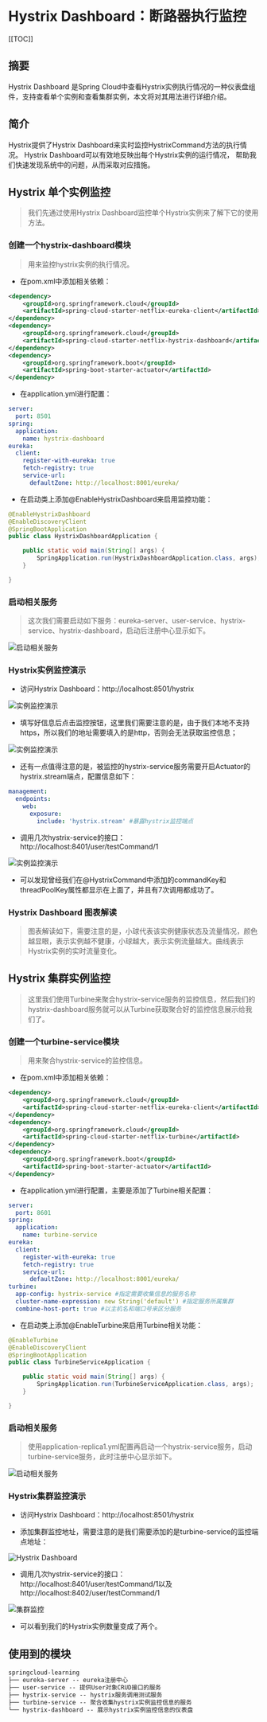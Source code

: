 # Hystrix Dashboard：断路器执行监控


[[TOC]]

## 摘要

Hystrix Dashboard 是Spring Cloud中查看Hystrix实例执行情况的一种仪表盘组件，支持查看单个实例和查看集群实例，本文将对其用法进行详细介绍。

## 简介

Hystrix提供了Hystrix Dashboard来实时监控HystrixCommand方法的执行情况。 Hystrix Dashboard可以有效地反映出每个Hystrix实例的运行情况，
帮助我们快速发现系统中的问题，从而采取对应措施。 

## Hystrix 单个实例监控

> 我们先通过使用Hystrix Dashboard监控单个Hystrix实例来了解下它的使用方法。

### 创建一个hystrix-dashboard模块

> 用来监控hystrix实例的执行情况。

- 在pom.xml中添加相关依赖：

``` xml
<dependency>
    <groupId>org.springframework.cloud</groupId>
    <artifactId>spring-cloud-starter-netflix-eureka-client</artifactId>
</dependency>
<dependency>
    <groupId>org.springframework.cloud</groupId>
    <artifactId>spring-cloud-starter-netflix-hystrix-dashboard</artifactId>
</dependency>
<dependency>
    <groupId>org.springframework.boot</groupId>
    <artifactId>spring-boot-starter-actuator</artifactId>
</dependency>
```
- 在application.yml进行配置：

``` yaml
server:
  port: 8501
spring:
  application:
    name: hystrix-dashboard
eureka:
  client:
    register-with-eureka: true
    fetch-registry: true
    service-url:
      defaultZone: http://localhost:8001/eureka/
```
- 在启动类上添加@EnableHystrixDashboard来启用监控功能：

``` java
@EnableHystrixDashboard
@EnableDiscoveryClient
@SpringBootApplication
public class HystrixDashboardApplication {

    public static void main(String[] args) {
        SpringApplication.run(HystrixDashboardApplication.class, args);
    }

}
```
### 启动相关服务

> 这次我们需要启动如下服务：eureka-server、user-service、hystrix-service、hystrix-dashboard，启动后注册中心显示如下。

![启动相关服务](../img/hystrix/hystrix_dashboard_001.png "启动相关服务")

### Hystrix实例监控演示

- 访问Hystrix Dashboard：http://localhost:8501/hystrix

![实例监控演示](../img/hystrix/hystrix_dashboard_002.png "实例监控演示")

- 填写好信息后点击监控按钮，这里我们需要注意的是，由于我们本地不支持https，所以我们的地址需要填入的是http，否则会无法获取监控信息；

![实例监控演示](../img/hystrix/hystrix_dashboard_003.png "实例监控演示")

- 还有一点值得注意的是，被监控的hystrix-service服务需要开启Actuator的hystrix.stream端点，配置信息如下：

``` yaml
management:
  endpoints:
    web:
      exposure:
        include: 'hystrix.stream' #暴露hystrix监控端点
```
- 调用几次hystrix-service的接口：http://localhost:8401/user/testCommand/1

![实例监控演示](../img/hystrix/hystrix_dashboard_004.png "实例监控演示")

- 可以发现曾经我们在@HystrixCommand中添加的commandKey和threadPoolKey属性都显示在上面了，并且有7次调用都成功了。

### Hystrix Dashboard 图表解读

> 图表解读如下，需要注意的是，小球代表该实例健康状态及流量情况，颜色越显眼，表示实例越不健康，小球越大，表示实例流量越大。曲线表示Hystrix实例的实时流量变化。

## Hystrix 集群实例监控

> 这里我们使用Turbine来聚合hystrix-service服务的监控信息，然后我们的hystrix-dashboard服务就可以从Turbine获取聚合好的监控信息展示给我们了。

### 创建一个turbine-service模块

> 用来聚合hystrix-service的监控信息。

- 在pom.xml中添加相关依赖：

``` xml
<dependency>
    <groupId>org.springframework.cloud</groupId>
    <artifactId>spring-cloud-starter-netflix-eureka-client</artifactId>
</dependency>
<dependency>
    <groupId>org.springframework.cloud</groupId>
    <artifactId>spring-cloud-starter-netflix-turbine</artifactId>
</dependency>
<dependency>
    <groupId>org.springframework.boot</groupId>
    <artifactId>spring-boot-starter-actuator</artifactId>
</dependency>
```
- 在application.yml进行配置，主要是添加了Turbine相关配置：
``` yaml
server:
  port: 8601
spring:
  application:
    name: turbine-service
eureka:
  client:
    register-with-eureka: true
    fetch-registry: true
    service-url:
      defaultZone: http://localhost:8001/eureka/
turbine:
  app-config: hystrix-service #指定需要收集信息的服务名称
  cluster-name-expression: new String('default') #指定服务所属集群
  combine-host-port: true #以主机名和端口号来区分服务
```
- 在启动类上添加@EnableTurbine来启用Turbine相关功能：

``` java
@EnableTurbine
@EnableDiscoveryClient
@SpringBootApplication
public class TurbineServiceApplication {

    public static void main(String[] args) {
        SpringApplication.run(TurbineServiceApplication.class, args);
    }

}
```
### 启动相关服务

> 使用application-replica1.yml配置再启动一个hystrix-service服务，启动turbine-service服务，此时注册中心显示如下。

![启动相关服务](../img/hystrix/hystrix_dashboard_006.png "启动相关服务")

### Hystrix集群监控演示

- 访问Hystrix Dashboard：http://localhost:8501/hystrix

- 添加集群监控地址，需要注意的是我们需要添加的是turbine-service的监控端点地址：

![Hystrix Dashboard](../img/hystrix/hystrix_dashboard_007.png "Hystrix Dashboard")

- 调用几次hystrix-service的接口：http://localhost:8401/user/testCommand/1以及http://localhost:8402/user/testCommand/1

![集群监控](../img/hystrix/hystrix_dashboard_008.png "集群监控")

- 可以看到我们的Hystrix实例数量变成了两个。

## 使用到的模块

``` markdown
springcloud-learning
├── eureka-server -- eureka注册中心
├── user-service -- 提供User对象CRUD接口的服务
├── hystrix-service -- hystrix服务调用测试服务
├── turbine-service -- 聚合收集hystrix实例监控信息的服务
└── hystrix-dashboard -- 展示hystrix实例监控信息的仪表盘
```
